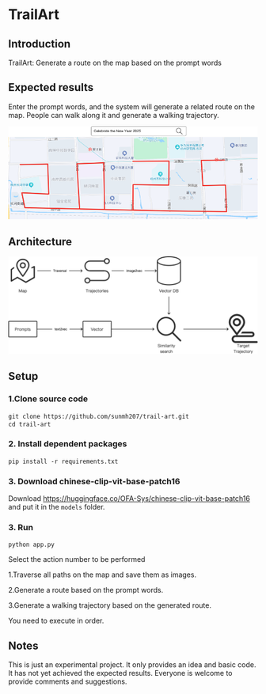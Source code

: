 # TrailArt

## Introduction
TrailArt: Generate a route on the map based on the prompt words

## Expected results
Enter the prompt words, and the system will generate a related route on the map. People can walk along it and generate a walking trajectory.

![Expected results](docs/images/expected_results.png)

## Architecture
![Architecture](docs/images/architecture.png)


## Setup

### 1.Clone source code
```
git clone https://github.com/sunmh207/trail-art.git
cd trail-art
```

### 2.  Install dependent packages
```
pip install -r requirements.txt
```

### 3.  Download chinese-clip-vit-base-patch16

Download https://huggingface.co/OFA-Sys/chinese-clip-vit-base-patch16 and put it in the `models` folder.

### 3.  Run
```
python app.py
```
Select the action number to be performed

1.Traverse all paths on the map and save them as images.

2.Generate a route based on the prompt words.

3.Generate a walking trajectory based on the generated route.

You need to execute in order.
## Notes
This is just an experimental project. It only provides an idea and basic code. It has not yet achieved the expected results. Everyone is welcome to provide comments and suggestions.